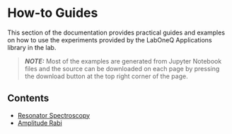 # How-to Guides

This section of the documentation provides practical guides and examples on how to use the 
experiments provided by the LabOneQ Applications library in the lab.

> **_NOTE:_** Most of the examples are generated from Jupyter Notebook files and the source
can be downloaded on each page by pressing the download button at the top right corner
of the page.

## Contents

<!--nav-->
* [Resonator Spectroscopy](sources/resonator_spectroscopy.ipynb)
* [Amplitude Rabi](sources/amplitude_rabi.ipynb)
